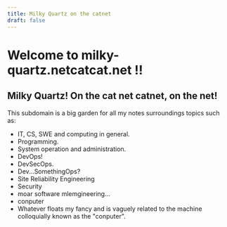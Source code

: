 ```yaml
---
title: Milky Quartz on the catnet
draft: false
---
```


# Welcome to milky-quartz.netcatcat.net ‼️
## Milky Quartz! On the cat net catnet, on the net!

This subdomain is a big garden for all my notes surroundings topics such as:

- IT, CS, SWE and computing in general.
- Programming.
- System operation and administration.
- DevOps!
- DevSecOps.
- Dev...SomethingOps?
- Site Reliability Engineering
- Security
- moar software mlemgineering...
- conputer
- Whatever floats my fancy and is vaguely related to the machine colloquially known as the "conputer".


